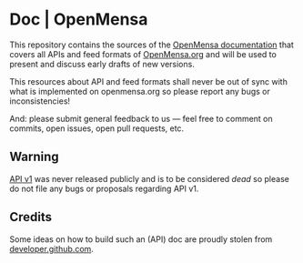 # Doc | OpenMensa

This repository contains the sources of the [OpenMensa documentation](http://doc.openmensa.org/) that covers all APIs and feed formats of [OpenMensa.org](http://openmensa.org/) and will be used to present and discuss early drafts of new versions.

This resources about API and feed formats shall never be out of sync with what is implemented on openmensa.org so please report any bugs or inconsistencies!

And: please submit general feedback to us — feel free to comment on commits, open issues, open pull requests, etc.

## Warning

[API v1](http://doc.openmensa.org/api/v1/) was never released publicly and is to be considered *dead* so please do not file any bugs or proposals regarding API v1.

## Credits

Some ideas on how to build such an (API) doc are proudly stolen from [developer.github.com](https://github.com/github/developer.github.com).
